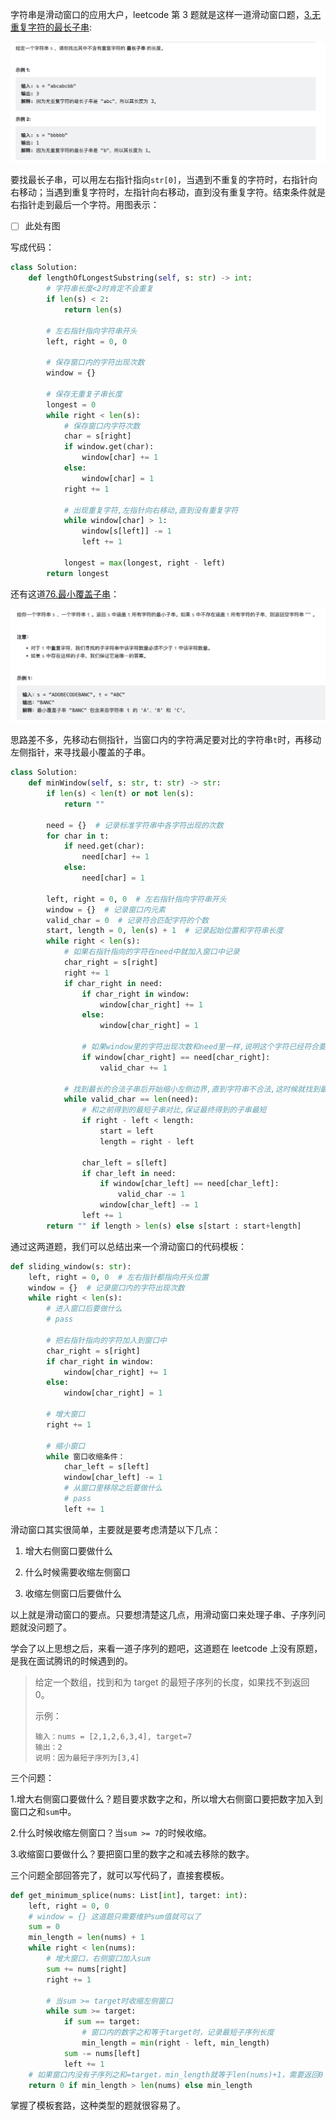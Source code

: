 字符串是滑动窗口的应用大户，leetcode 第 3 题就是这样一道滑动窗口题，[3.无重复字符的最长子串](https://leetcode.cn/problems/longest-substring-without-repeating-characters/):

![longest-substring-without-repeating-characters](https://github.com/Lzzzzzzy/goodbye-algorithm/blob/main/%E7%AE%97%E6%B3%95%E7%AF%87/3.%E6%BB%91%E5%8A%A8%E7%AA%97%E5%8F%A3/img-folder/longest-substring-without-repeating-characters-title.png)

要找最长子串，可以用左右指针指向`str[0]`，当遇到不重复的字符时，右指针向右移动；当遇到重复字符时，左指针向右移动，直到没有重复字符。结束条件就是右指针走到最后一个字符。用图表示：

- [ ] 此处有图

写成代码：

```python
class Solution:
    def lengthOfLongestSubstring(self, s: str) -> int:
        # 字符串长度<2时肯定不会重复
        if len(s) < 2:
            return len(s)

        # 左右指针指向字符串开头
        left, right = 0, 0

        # 保存窗口内的字符出现次数
        window = {}

        # 保存无重复子串长度
        longest = 0
        while right < len(s):
            # 保存窗口内字符次数
            char = s[right]
            if window.get(char):
                window[char] += 1
            else:
                window[char] = 1
            right += 1

            # 出现重复字符,左指针向右移动,直到没有重复字符
            while window[char] > 1:
                window[s[left]] -= 1
                left += 1

            longest = max(longest, right - left)
        return longest
```

还有这道[76.最小覆盖子串](https://leetcode.cn/problems/minimum-window-substring/)：

![minimum-window-substring](https://github.com/Lzzzzzzy/goodbye-algorithm/blob/main/%E7%AE%97%E6%B3%95%E7%AF%87/3.%E6%BB%91%E5%8A%A8%E7%AA%97%E5%8F%A3/img-folder/minimum-window-substring-title.png)

思路差不多，先移动右侧指针，当窗口内的字符满足要对比的字符串`t`时，再移动左侧指针，来寻找最小覆盖的子串。

```python
class Solution:
    def minWindow(self, s: str, t: str) -> str:
        if len(s) < len(t) or not len(s):
            return ""

        need = {}  # 记录标准字符串中各字符出现的次数
        for char in t:
            if need.get(char):
                need[char] += 1
            else:
                need[char] = 1

        left, right = 0, 0  # 左右指针指向字符串开头
        window = {}  # 记录窗口内元素
        valid_char = 0  # 记录符合匹配字符的个数
        start, length = 0, len(s) + 1  # 记录起始位置和字符串长度
        while right < len(s):
            # 如果右指针指向的字符在need中就加入窗口中记录
            char_right = s[right]
            right += 1
            if char_right in need:
                if char_right in window:
                    window[char_right] += 1
                else:
                    window[char_right] = 1

                # 如果window里的字符出现次数和need里一样,说明这个字符已经符合要求了
                if window[char_right] == need[char_right]:
                    valid_char += 1

            # 找到最长的合法子串后开始缩小左侧边界,直到字符串不合法,这时候就找到最短子串了
            while valid_char == len(need):
                # 和之前得到的最短子串对比,保证最终得到的子串最短
                if right - left < length:
                    start = left
                    length = right - left

                char_left = s[left]
                if char_left in need:
                    if window[char_left] == need[char_left]:
                        valid_char -= 1
                    window[char_left] -= 1
                left += 1
        return "" if length > len(s) else s[start : start+length]
```

通过这两道题，我们可以总结出来一个滑动窗口的代码模板：

```python
def sliding_window(s: str):
    left, right = 0, 0  # 左右指针都指向开头位置
    window = {}  # 记录窗口内的字符出现次数
    while right < len(s):
        # 进入窗口后要做什么
        # pass

        # 把右指针指向的字符加入到窗口中
        char_right = s[right]
        if char_right in window:
            window[char_right] += 1
        else:
            window[char_right] = 1

        # 增大窗口
        right += 1

        # 缩小窗口
        while 窗口收缩条件：
            char_left = s[left]
            window[char_left] -= 1
            # 从窗口里移除之后要做什么
            # pass
            left += 1
```

滑动窗口其实很简单，主要就是要考虑清楚以下几点：

1. 增大右侧窗口要做什么

2. 什么时候需要收缩左侧窗口

3. 收缩左侧窗口后要做什么

以上就是滑动窗口的要点。只要想清楚这几点，用滑动窗口来处理子串、子序列问题就没问题了。

学会了以上思想之后，来看一道子序列的题吧，这道题在 leetcode 上没有原题，是我在面试腾讯的时候遇到的。

> 给定一个数组，找到和为 target 的最短子序列的长度，如果找不到返回 0。
>
> 示例：
>
> ```
> 输入：nums = [2,1,2,6,3,4], target=7
> 输出：2
> 说明：因为最短子序列为[3,4]
> ```

三个问题：

1.增大右侧窗口要做什么？题目要求数字之和，所以增大右侧窗口要把数字加入到窗口之和`sum`中。

2.什么时候收缩左侧窗口？当`sum >= 7`的时候收缩。

3.收缩窗口要做什么？要把窗口里的数字之和减去移除的数字。

三个问题全部回答完了，就可以写代码了，直接套模板。

```python
def get_minimum_splice(nums: List[int], target: int):
    left, right = 0, 0
    # window = {} 这道题只需要维护sum值就可以了
    sum = 0
    min_length = len(nums) + 1
    while right < len(nums):
        # 增大窗口，右侧窗口加入sum
        sum += nums[right]
        right += 1

        # 当sum >= target时收缩左侧窗口
        while sum >= target:
            if sum == target:
                # 窗口内的数字之和等于target时，记录最短子序列长度
                min_length = min(right - left, min_length)
            sum -= nums[left]
            left += 1
    # 如果窗口内没有子序列之和=target，min_length就等于len(nums)+1，需要返回0
    return 0 if min_length > len(nums) else min_length
```

掌握了模板套路，这种类型的题就很容易了。
